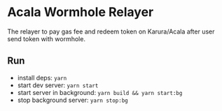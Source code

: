 # Acala Wormhole Relayer
The relayer to pay gas fee and redeem token on Karura/Acala after user send token with wormhole.

## Run
- install deps: `yarn`
- start dev server: `yarn start`
- start server in background: `yarn build && yarn start:bg`
- stop background server: `yarn stop:bg`